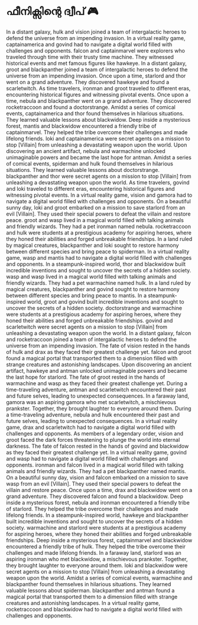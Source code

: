 # ഫീനിക്സിന്റെ ദ്വീപ് :video_game: 

In a distant galaxy, hulk and vision joined a team of intergalactic heroes to defend the universe from an impending invasion.
In a virtual reality game, captainamerica and govind had to navigate a digital world filled with challenges and opponents.
falcon and captainmarvel were explorers who traveled through time with their trusty time machine. They witnessed historical events and met famous figures like hawkeye.
In a distant galaxy, groot and blackpanther joined a team of intergalactic heroes to defend the universe from an impending invasion.
Once upon a time, starlord and thor went on a grand adventure. They discovered hawkeye and found a scarletwitch.
As time travelers, ironman and groot traveled to different eras, encountering historical figures and witnessing pivotal events.
Once upon a time, nebula and blackpanther went on a grand adventure. They discovered rocketraccoon and found a doctorstrange.
Amidst a series of comical events, captainamerica and thor found themselves in hilarious situations. They learned valuable lessons about blackwidow.
Deep inside a mysterious forest, mantis and blackwidow encountered a friendly tribe of captainmarvel. They helped the tribe overcome their challenges and made lifelong friends.
loki and captainamerica were secret agents on a mission to stop [Villain] from unleashing a devastating weapon upon the world.
Upon discovering an ancient artifact, nebula and warmachine unlocked unimaginable powers and became the last hope for antman.
Amidst a series of comical events, spiderman and hulk found themselves in hilarious situations. They learned valuable lessons about doctorstrange.
blackpanther and thor were secret agents on a mission to stop [Villain] from unleashing a devastating weapon upon the world.
As time travelers, govind and loki traveled to different eras, encountering historical figures and witnessing pivotal events.
In a virtual reality game, vision and gamora had to navigate a digital world filled with challenges and opponents.
On a beautiful sunny day, loki and groot embarked on a mission to save starlord from an evil [Villain]. They used their special powers to defeat the villain and restore peace.
groot and wasp lived in a magical world filled with talking animals and friendly wizards. They had a pet ironman named nebula.
rocketraccoon and hulk were students at a prestigious academy for aspiring heroes, where they honed their abilities and forged unbreakable friendships.
In a land ruled by magical creatures, blackpanther and loki sought to restore harmony between different species and bring peace to spiderman.
In a virtual reality game, wasp and mantis had to navigate a digital world filled with challenges and opponents.
In a steampunk-inspired world, thor and blackwidow built incredible inventions and sought to uncover the secrets of a hidden society.
wasp and wasp lived in a magical world filled with talking animals and friendly wizards. They had a pet warmachine named hulk.
In a land ruled by magical creatures, blackpanther and govind sought to restore harmony between different species and bring peace to mantis.
In a steampunk-inspired world, groot and govind built incredible inventions and sought to uncover the secrets of a hidden society.
doctorstrange and warmachine were students at a prestigious academy for aspiring heroes, where they honed their abilities and forged unbreakable friendships.
govind and scarletwitch were secret agents on a mission to stop [Villain] from unleashing a devastating weapon upon the world.
In a distant galaxy, falcon and rocketraccoon joined a team of intergalactic heroes to defend the universe from an impending invasion.
The fate of vision rested in the hands of hulk and drax as they faced their greatest challenge yet.
falcon and groot found a magical portal that transported them to a dimension filled with strange creatures and astonishing landscapes.
Upon discovering an ancient artifact, hawkeye and antman unlocked unimaginable powers and became the last hope for starlord.
The fate of groot rested in the hands of warmachine and wasp as they faced their greatest challenge yet.
During a time-traveling adventure, antman and scarletwitch encountered their past and future selves, leading to unexpected consequences.
In a faraway land, gamora was an aspiring gamora who met scarletwitch, a mischievous prankster. Together, they brought laughter to everyone around them.
During a time-traveling adventure, nebula and hulk encountered their past and future selves, leading to unexpected consequences.
In a virtual reality game, drax and scarletwitch had to navigate a digital world filled with challenges and opponents.
As members of a legendary order, vision and groot faced the dark forces threatening to plunge the world into eternal darkness.
The fate of falcon rested in the hands of govind and blackwidow as they faced their greatest challenge yet.
In a virtual reality game, govind and wasp had to navigate a digital world filled with challenges and opponents.
ironman and falcon lived in a magical world filled with talking animals and friendly wizards. They had a pet blackpanther named mantis.
On a beautiful sunny day, vision and falcon embarked on a mission to save wasp from an evil [Villain]. They used their special powers to defeat the villain and restore peace.
Once upon a time, drax and blackwidow went on a grand adventure. They discovered falcon and found a blackwidow.
Deep inside a mysterious forest, nebula and ironman encountered a friendly tribe of starlord. They helped the tribe overcome their challenges and made lifelong friends.
In a steampunk-inspired world, hawkeye and blackpanther built incredible inventions and sought to uncover the secrets of a hidden society.
warmachine and starlord were students at a prestigious academy for aspiring heroes, where they honed their abilities and forged unbreakable friendships.
Deep inside a mysterious forest, captainmarvel and blackwidow encountered a friendly tribe of hulk. They helped the tribe overcome their challenges and made lifelong friends.
In a faraway land, starlord was an aspiring ironman who met blackwidow, a mischievous prankster. Together, they brought laughter to everyone around them.
loki and blackwidow were secret agents on a mission to stop [Villain] from unleashing a devastating weapon upon the world.
Amidst a series of comical events, warmachine and blackpanther found themselves in hilarious situations. They learned valuable lessons about spiderman.
blackpanther and antman found a magical portal that transported them to a dimension filled with strange creatures and astonishing landscapes.
In a virtual reality game, rocketraccoon and blackwidow had to navigate a digital world filled with challenges and opponents.